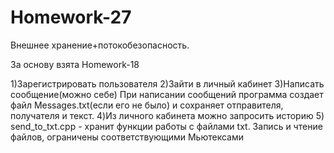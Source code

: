 # Homework-27
Внешнее хранение+потокобезопасность.

За основу взята Homework-18

1)Зарегистрировать пользователя
2)Зайти в личный кабинет
3)Написать сообщение(можно себе)
При написании сообщений программа создает файл Messages.txt(если его не было) и сохраняет отправителя, получателя и текст.
4)Из личного кабинета можно запросить историю
5) send_to_txt.cpp - хранит функции работы с файлами txt. Запись и чтение файлов, ограничены соответствующими Мьютексами
